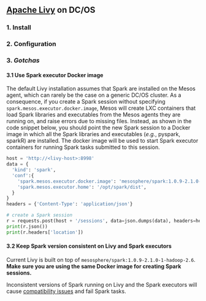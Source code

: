
## [Apache Livy](https://livy.incubator.apache.org/) on DC/OS

### 1. Install
### 2. Configuration
### 3. *Gotchas*

#### 3.1 Use Spark executor Docker image
The default Livy installation assumes that Spark are installed on the Mesos agent, which can rarely be the case on a generic DC/OS cluster. As a consequence, if you create a Spark session without
specifying `spark.mesos.executor.docker.image`, Mesos will create LXC containers that load Spark libraries and executables from the Mesos agents they are running on, and raise errors due to missing
files. Instead, as shown in the code snippet below, you should point the new Spark session to a Docker image in which all the Spark libraries and executables (*e.g.*, pyspark, sparkR) are installed.
The docker image will be used to start Spark executor containers for running Spark tasks submitted to this session.

```python
host = 'http://<livy-host>:8998'
data = {
  'kind': 'spark',
  'conf':{
    'spark.mesos.executor.docker.image': 'mesosphere/spark:1.0.9-2.1.0-1-hadoop-2.6',
    'spark.mesos.executor.home': '/opt/spark/dist',
  }
}
headers = {'Content-Type': 'application/json'}

# create a Spark session
r = requests.post(host + '/sessions', data=json.dumps(data), headers=headers)
print(r.json())
print(r.headers['location'])
```


#### 3.2 Keep Spark version consistent on Livy and Spark executors
Current Livy is built on top of `mesosphere/spark:1.0.9-2.1.0-1-hadoop-2.6`. **Make sure you are using the same Docker image for creating Spark sessions.**

Inconsistent versions of Spark running on Livy and the Spark executors will cause [compatibility issues](https://community.cloudera.com/t5/Advanced-Analytics-Apache-Spark/Spark-Standalone-error-local-class-incompatible-stream-classdesc/td-p/25909)
and fail Spark tasks.
